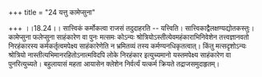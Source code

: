 +++
title = "24 यत्तु कामेप्सुना"

+++
।।18.24।। सात्त्विकं कर्मोकत्वा राजसं तदुदाहरति -- यत्त्विति।
सात्त्विकाद्वैलक्षण्यद्योतकस्तुः। कामेप्सुना फलेप्सुना साहंकारेण वा पुनः
मत्समः कोऽन्यः श्रोत्रियोऽस्तीत्येवमहंकाराभिनिवेशेन तत्त्वज्ञानवतो
निरहंकारस्य कर्मकर्तृत्वमपेक्ष्य साहंकारेणेति न भ्रमितव्यं तस्य
कर्मण्यनधिकृतत्वात्। किंतु मत्सदृशोऽन्यः श्रोत्रियो
नास्तीत्यभिमानरहितोऽनात्मविदपि लोके निरहंकार इत्युच्यमानो यस्तमपेक्ष्य
साहंकारेण वा पुनरित्युच्यते। बहुलायासं महता आयासेन क्लेशेन निर्वर्त्यं
यत्कर्म क्रियते तद्राजसमुदाहृतम्।
